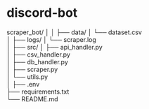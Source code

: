 # discord-bot
scraper_bot/
│ 
│
├── data/
│   └── dataset.csv        
│
├── logs/
│   └── scraper.log         
│
├── src/
│   ├── api_handler.py     
│   ├── csv_handler.py     
│   ├── db_handler.py      
│   ├── scraper.py         
│   └── utils.py           
│
├── .env                    
├── requirements.txt        
└── README.md     


